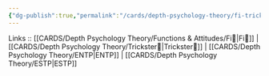 ```yaml
---
{"dg-publish":true,"permalink":"/cards/depth-psychology-theory/fi-trickster/","created":"2023-01-05T12:02:42.300+01:00","updated":"2023-04-23T14:00:50.137+02:00"}
---
```


Links :: [[CARDS/Depth Psychology Theory/Functions & Attitudes/Fi🧭\|Fi🧭]] | [[CARDS/Depth Psychology Theory/Trickster🤡\|Trickster🤡]] | [[CARDS/Depth Psychology Theory/ENTP\|ENTP]] | [[CARDS/Depth Psychology Theory/ESTP\|ESTP]]